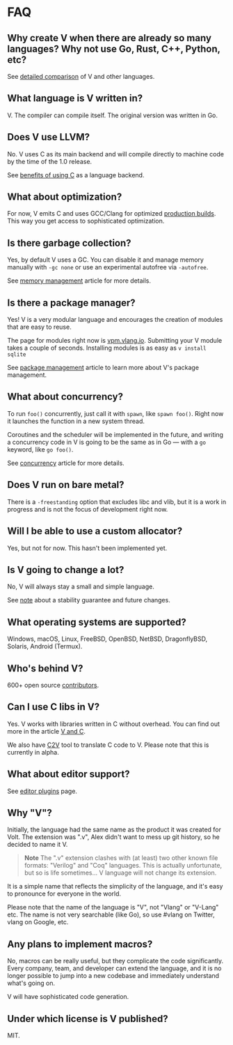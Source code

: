 # FAQ

## Why create V when there are already so many languages? Why not use Go, Rust, C++, Python, etc?

See [detailed comparison](https://vlang.io/compare) of V and other languages.

## What language is V written in?

V.
The compiler can compile itself.
The original version was written in Go.

## Does V use LLVM?

No.
V uses C as its main backend and will compile directly to machine code by the time of the 1.0
release.

See
[benefits of using C](https://github.com/vlang/v/discussions/7849)
as a language backend.

## What about optimization?

For now, V emits C and uses GCC/Clang for optimized
[production builds](../concepts/production-builds.md).
This way you get access to sophisticated optimization.

## Is there garbage collection?

Yes, by default V uses a GC.
You can disable it and manage memory manually with `-gc none` or use an experimental autofree
via `-autofree`.

See [memory management](../concepts/memory-management.md) article for more details.

## Is there a package manager?

Yes!
V is a very modular language and encourages the creation of modules that are easy to reuse.

The page for modules right now is [vpm.vlang.io](https://vpm.vlang.io/).
Submitting your V module takes a couple of seconds.
Installing modules is as easy as `v install sqlite`

See [package management](../concepts/package-management.md) article to learn more about V's
package management.

## What about concurrency?

To run `foo()` concurrently, just call it with `spawn`, like `spawn foo()`.
Right now it launches the function in a new system thread.

Coroutines and the scheduler will be implemented in the future, and writing a concurrency
code in V is going to be the same as in Go — with a `go` keyword, like `go foo()`.

See [concurrency](../concepts/concurrency.md) article for more details.

## Does V run on bare metal?

There is a `-freestanding` option that excludes libc and vlib, but it is a work in progress and is
not the focus of development right now.

## Will I be able to use a custom allocator?

Yes, but not for now.
This hasn't been implemented yet.

## Is V going to change a lot?

No, V will always stay a small and simple language.

See [note](https://github.com/vlang/v/blob/master/README.md#stability-guarantee-and-future-changes)
about a stability guarantee and future changes.

## What operating systems are supported?

Windows, macOS, Linux, FreeBSD, OpenBSD, NetBSD, DragonflyBSD, Solaris, Android (Termux).

## Who's behind V?

600+ open source [contributors](https://github.com/vlang/v/graphs/contributors).

## Can I use C libs in V?

Yes.
V works with libraries written in C without overhead.
You can find out more in the article [V and C](../advanced-concepts/v-and-c.md).

We also have [C2V](https://github.com/vlang/c2v) tool to translate C code to V.
Please note that this is currently in alpha.

## What about editor support?

See [editor plugins](../tools/editor_plugins/overview.md) page.

## Why "V"?

Initially, the language had the same name as the product it was created for Volt.
The extension was ".v", Alex didn't want to mess up git history, so he decided to name it V.

> **Note**
> The ".v" extension clashes with (at least) two other known file formats: "Verilog" and "Coq"
> languages.
> This is actually unfortunate, but so is life sometimes... V language will not change its
> extension.

It is a simple name that reflects the simplicity of the language, and it's easy to pronounce for
everyone in the world.

Please note that the name of the language is "V", not "Vlang" or "V-Lang" etc.
The name is not very searchable (like Go), so use #vlang on Twitter, vlang on Google, etc.

## Any plans to implement macros?

No, macros can be really useful, but they complicate the code significantly.
Every company, team, and developer can extend the language, and it is no longer possible to jump
into a new codebase and immediately understand what's going on.

V will have sophisticated code generation.

## Under which license is V published?

MIT.
